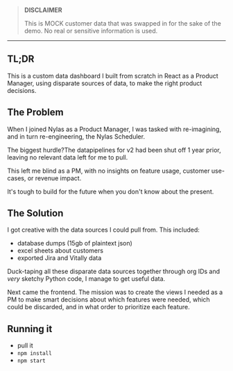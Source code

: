 
>**DISCLAIMER**
>
>This is MOCK customer data that was swapped in for the sake of the demo. No real or sensitive information is used.
>
>
---

## TL;DR

This is a custom data dashboard I built from scratch in React as a Product Manager, using disparate sources of data, to make the right product decisions.

## The Problem

When I joined Nylas as a Product Manager, I was tasked with re-imagining, and in turn re-engineering, the Nylas Scheduler.

The biggest hurdle?The datapipelines for v2 had been shut off 1 year prior, leaving no relevant data left for me to pull.

This left me blind as a PM, with no insights on feature usage, customer use-cases, or revenue impact.

It's tough to build for the future when you don't know about the present.

## The Solution

I got creative with the data sources I could pull from. This included:

- database dumps (15gb of plaintext json)
- excel sheets about customers
- exported Jira and Vitally data

Duck-taping all these disparate data sources together through org IDs and _very_ sketchy Python code, I manage to get useful data.

Next came the frontend. The mission was to create the views I needed as a PM to make smart decisions about which features were needed, which could be discarded, and in what order to prioritize each feature.


## Running it

- pull it
- `npm install`
- `npm start`


